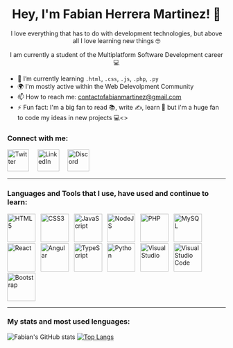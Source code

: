 ### <h1 align="center"> Hey, I'm Fabian Herrera Martinez! 👋 </h1>
<p align="center">I love everything that has to do with development technologies, but above all I love learning new things 🤓</p>
<p align="center">I am currently a student of the Multiplatform Software Development career 💻</p>
 <ul>
  <li>🌱 I’m currently learning <code>.html</code>, <code>.css</code>, <code>.js</code>, <code>.php</code>, <code>.py</code> <br></li>
  <li>🌍 I'm mostly active within the Web Delevolpment Community <br></li>
  <li>📫 How to reach me: <a href="mailto:contactofabianmartinez@gmail.com">contactofabianmartinez@gmail.com</a> <br></li>
  <li>⚡ Fun fact: I'm a big fan to read 📚, write ✍, learn 🧠 but i'm a huge fan to code my ideas in new projects 💻<></li>
</ul


<hr>

<!-- Connect with me -->

<h3 align="left">Connect with me:</h3>

<a href="https://www.twitter.com/FabianHMz_"><img src="https://user-images.githubusercontent.com/95977433/167311941-e7278fd9-15f9-49a5-addc-4badff1a3835.png" alt="Twitter" width="50" heigth="50" style="max-width= 10 0%;"></a>
&nbsp; &nbsp;
<a href="https://www.linkedin.com/in/fabianhmz/"><img src="https://user-images.githubusercontent.com/95977433/167311930-54214ac1-de84-432f-9026-e1225c814d6f.png" alt="LinkedIn" width="50" heigth="50" style="max-width= 10 0%;"></a>
&nbsp; &nbsp;
<a href="https://discord.gg/gdRmAa5xHU"><img src="https://user-images.githubusercontent.com/95977433/167311923-5604170f-063d-4981-bdc3-3ff2195b2d17.png" alt="Discord" width="50" heigth="50" style="max-width= 10 0%;"></a>

<hr>
<!-- Lenguajes and Tools -->

<h3 align="left">Languages and Tools that I use, have used and continue to learn:</h3>

<a href="https://developer.mozilla.org/es/docs/Web/HTML"><img src="https://user-images.githubusercontent.com/95977433/167311674-c117ceff-99f0-4bcd-9e9b-fffd27358709.png" alt="HTML5" width="65" heigth="65" style="max-width= 10 0%;"></a>
&nbsp;
<a href="https://developer.mozilla.org/es/docs/Web/CSS"><img src="https://user-images.githubusercontent.com/95977433/167311711-4702314c-729c-40d3-8a39-41388f66a215.png" alt="CSS3" width="65" heigth="65" style="max-width= 10 0%;"></a>
&nbsp;
<a href="https://developer.mozilla.org/es/docs/Web/JavaScript"><img src="https://user-images.githubusercontent.com/95977433/167311815-75f5b318-8547-43aa-9c96-59a94c8b1e8c.png" alt="JavaScript" width="65" heigth="65" style="max-width= 10 0%;"></a>
&nbsp;
<a href="https://nodejs.org/en/"><img src="https://user-images.githubusercontent.com/95977433/167320628-47a30351-b07d-41d2-94c9-a304b9166d6a.png" alt="NodeJS" width="65" heigth="65" style="max-width= 10 0%;"></a>
&nbsp;
<a href="https://www.php.net/manual/es/intro-whatis.php"><img src="https://user-images.githubusercontent.com/95977433/167311851-46a5b81a-1aeb-48d2-9610-ae5f0478eb68.png" alt="PHP" width="65" heigth="65" style="max-width= 10 0%;"></a>
&nbsp;
<a href="https://www.mysql.com/"><img src="https://user-images.githubusercontent.com/95977433/167320435-ff5b854a-c84a-483e-88fd-7c4affeec3df.png" alt="MySQL" width="65" heigth="65" style="max-width= 10 0%;"></a>
&nbsp; 
<a href="https://es.reactjs.org/"><img src="https://user-images.githubusercontent.com/95977433/167311868-4295f877-3cd7-4d17-bb0e-8c65dc5457d7.png" alt="React" width="65" heigth="65" style="max-width= 10 0%;"></a>
&nbsp;
 <a href="https://angular.io/"><img src="https://user-images.githubusercontent.com/95977433/167311880-edbc7f8f-66ab-406c-9c20-9f12763ac7dc.png" alt="Angular" width="65" heigth="65" style="max-width= 10 0%;"></a>
&nbsp;
<a href="https://www.typescriptlang.org/"><img src="https://user-images.githubusercontent.com/95977433/167320573-648e6fb0-2d0d-485e-9c66-b3acc52a6f4e.png" alt="TypeScript" width="65" heigth="65" style="max-width= 15 0%;"></a>
&nbsp;
<a href="https://www.python.org/"><img src="https://user-images.githubusercontent.com/95977433/167320603-caaa2d6a-1624-4bb7-8f1b-84d4a5523828.png" alt="Python" width="65" heigth="65" style="max-width= 10 0%;"></a>
&nbsp; 
<a href="https://visualstudio.microsoft.com/es/"><img src="https://user-images.githubusercontent.com/95977433/167311831-068ce061-72ff-4571-b4ac-12e09b6a1b00.png" alt="Visual Studio" width="65" heigth="65" style="max-width= 10 0%;"></a>
&nbsp; 
<a href="https://code.visualstudio.com/"><img src="https://user-images.githubusercontent.com/95977433/167320327-de180d30-9f27-47a3-b14c-9aa65ef24a29.png" alt="Visual Studio Code" width="65" heigth="65" style="max-width= 10 0%;"></a>
&nbsp; 
<a href="https://getbootstrap.com/"><img src="https://user-images.githubusercontent.com/95977433/167320614-276b8ecb-f65d-4c14-bfe2-3bf764552068.png" alt="Bootstrap" width="65" heigth="65" style="max-width= 10 0%;"></a>

<hr>

<!-- Stats and lenguages -->

<h3 align="left">My stats and most used lenguages:</h3>


![Fabian's GitHub stats](https://github-readme-stats.vercel.app/api?username=fabianhmzz&show_icons=true&theme=radical)
[![Top Langs](https://github-readme-stats.vercel.app/api/top-langs/?username=fabianhmzz&layout=compact&theme=radical&langs_count=6)](https://github.com/anuraghazra/github-readme-stats)

<!--
**FabianHMzz/FabianHMzz** is a ✨ _special_ ✨ repository because its `README.md` (this file) appears on your GitHub profile.

Here are some ideas to get you started:

- 🔭 I’m currently working on ...
- 🌱 I’m currently learning ...
- 👯 I’m looking to collaborate on ...
- 🤔 I’m looking for help with ...
- 💬 Ask me about ...
- 📫 How to reach me: ...
- 😄 Pronouns: ...
- ⚡ Fun fact: ...
-->
